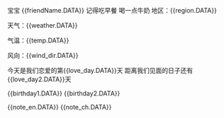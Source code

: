 宝宝 {{friendName.DATA}} 
记得吃早餐 喝一点牛奶
地区：{{region.DATA}} 

天气：{{weather.DATA}} 

气温：{{temp.DATA}} 

风向：{{wind_dir.DATA}} 

今天是我们恋爱的第{{love_day.DATA}}天 
距离我们见面的日子还有{{love_day2.DATA}}天 

{{birthday1.DATA}} 
{{birthday2.DATA}}

{{note_en.DATA}} 
{{note_ch.DATA}}
